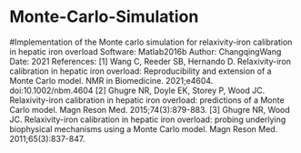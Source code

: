 # Monte-Carlo-Simulation
#Implementation of the Monte carlo simulation for relaxivity-iron calibration in hepatic iron overload
Software: Matlab2016b
Author: ChangqingWang
Date: 2021
References: 
[1] Wang C, Reeder SB, Hernando D. Relaxivity-iron calibration in hepatic iron overload: Reproducibility and extension of a Monte Carlo model. NMR in Biomedicine. 2021;e4604. doi:10.1002/nbm.4604 
[2] Ghugre NR, Doyle EK, Storey P, Wood JC. Relaxivity-iron calibration in hepatic iron overload: predictions of a Monte Carlo model. Magn Reson Med. 2015;74(3):879-883.
[3] Ghugre NR, Wood JC. Relaxivity-iron calibration in hepatic iron overload: probing underlying biophysical mechanisms using a Monte Carlo model. Magn Reson Med. 2011;65(3):837-847.
